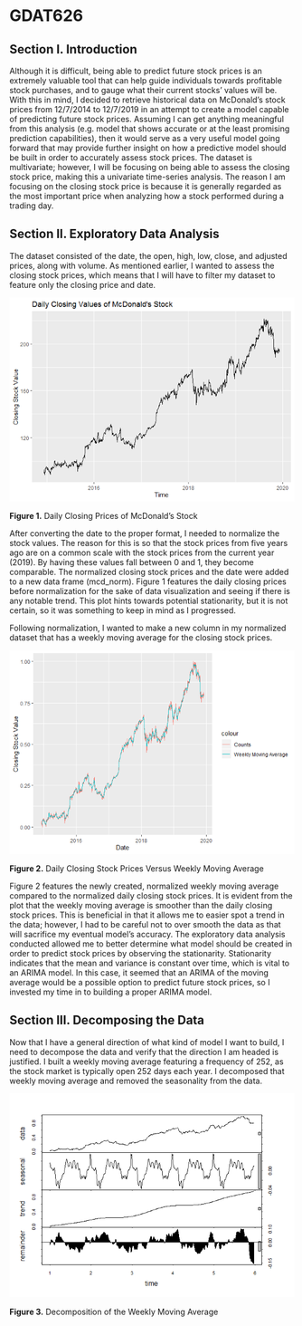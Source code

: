# GDAT626

## Section I. Introduction
Although it is difficult, being able to predict future stock prices is an extremely valuable tool that can help guide individuals towards profitable stock purchases, and to gauge what their current stocks’ values will be. With this in mind, I decided to retrieve historical data on McDonald’s stock prices from 12/7/2014 to 12/7/2019 in an attempt to create a model capable of predicting future stock prices. Assuming I can get anything meaningful from this analysis (e.g. model that shows accurate or at the least promising prediction capabilities), then it would serve as a very useful model going forward that may provide further insight on how a predictive model should be built in order to accurately assess stock prices. The dataset is multivariate; however, I will be focusing on being able to assess the closing stock price, making this a univariate time-series analysis. The reason I am focusing on the closing stock price is because it is generally regarded as the most important price when analyzing how a stock performed during a trading day. 

## Section II. Exploratory Data Analysis
The dataset consisted of the date, the open, high, low, close, and adjusted prices, along with volume. As mentioned earlier, I wanted to assess the closing stock prices, which means that I will have to filter my dataset to feature only the closing price and date. 

![](https://github.com/JWVivs/GDAT626/blob/master/GDAT626_DataProject_files/figure-gfm/Exploratory%20Data%20Analysis-1.png)

<b>Figure 1.</b> Daily Closing Prices of McDonald’s Stock

After converting the date to the proper format, I needed to normalize the stock values. The reason for this is so that the stock prices from five years ago are on a common scale with the stock prices from the current year (2019). By having these values fall between 0 and 1, they become comparable. The normalized closing stock prices and the date were added to a new data frame (mcd_norm). Figure 1 features the daily closing prices before normalization for the sake of data visualization and seeing if there is any notable trend. This plot hints towards potential stationarity, but it is not certain, so it was something to keep in mind as I progressed.

Following normalization, I wanted to make a new column in my normalized dataset that has a weekly moving average for the closing stock prices.

![](https://github.com/JWVivs/GDAT626/blob/master/GDAT626_DataProject_files/figure-gfm/Exploratory%20Data%20Analysis-2.png)

<b>Figure 2.</b> Daily Closing Stock Prices Versus Weekly Moving Average

Figure 2 features the newly created, normalized weekly moving average compared to the normalized daily closing stock prices. It is evident from the plot that the weekly moving average is smoother than the daily closing stock prices. This is beneficial in that it allows me to easier spot a trend in the data; however, I had to be careful not to over smooth the data as that will sacrifice my eventual model’s accuracy. The exploratory data analysis conducted allowed me to better determine what model should be created in order to predict stock prices by observing the stationarity. Stationarity indicates that the mean and variance is constant over time, which is vital to an ARIMA model. In this case, it seemed that an ARIMA of the moving average would be a possible option to predict future stock prices, so I invested my time in to building a proper ARIMA model.

## Section III. Decomposing the Data
Now that I have a general direction of what kind of model I want to build, I need to decompose the data and verify that the direction I am headed is justified. I built a weekly moving average featuring a frequency of 252, as the stock market is typically open 252 days each year. I decomposed that weekly moving average and removed the seasonality from the data. 

![](https://github.com/JWVivs/GDAT626/blob/master/GDAT626_DataProject_files/figure-gfm/DECOMPOSING%20THE%20DATA-1.png)

<b>Figure 3.</b> Decomposition of the Weekly Moving Average
